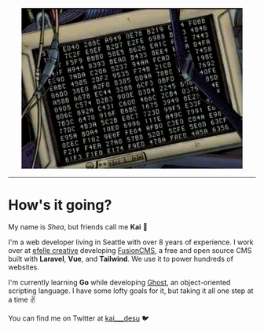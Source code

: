 <div style="text-align: center;">
    <img src="error.gif?raw=true">
</div>

---

# How's it going?
My name is _Shea_, but friends call me **Kai** 🦾

I'm a web developer living in Seattle with over 8 years of experience. I work over at [efelle creative](https://seattlewebdesign.com) developing [FusionCMS](https://github.com/fusioncms/fusioncms), a free and open source CMS built with **Laravel**, **Vue**, and **Tailwind**. We use it to power hundreds of websites.

I'm currently learning **Go** while developing [Ghost](https://github.com/ghost-language/ghost), an object-oriented scripting language. I have some lofty goals for it, but taking it all one step at a time ✌️

You can find me on Twitter at [kai___desu](https://twitter.com/@kai___desu) 🐦